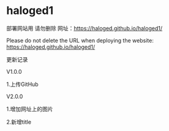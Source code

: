 # haloged1
部署网站用
请勿删除
网址：https://haloged.github.io/haloged1/

Please do not delete the URL 
when deploying the website: 
https://haloged.github.io/haloged1/


更新记录






V1.0.0



1.上传GitHub





V2.0.0




1.增加网址上的图片




2.新增title





